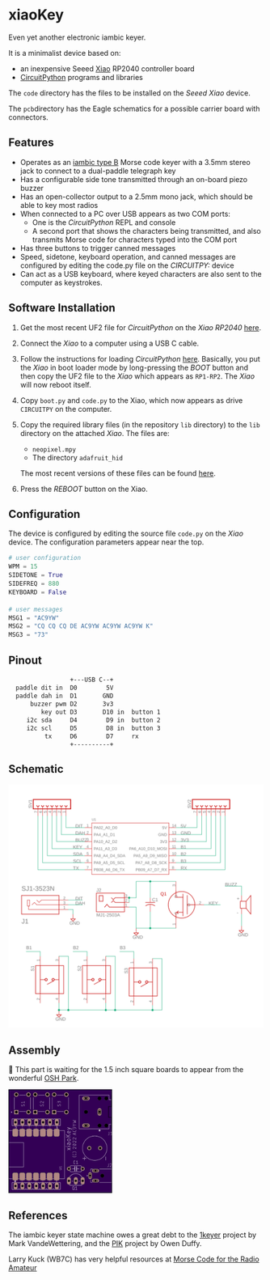 # xiaoKey

Even yet another electronic iambic keyer. 

It is a minimalist device based on:

* an inexpensive Seeed [Xiao](https://www.seeedstudio.com/XIAO-RP2040-v1-0-p-5026.html) RP2040 controller board
* [CircuitPython](https://circuitpython.org/) programs and libraries

The `code` directory has the files to be installed on the *Seeed Xiao* device.

The `pcb`directory has the Eagle schematics for a possible carrier board with connectors.

## Features

* Operates as an [iambic type B](http://wb9kzy.com/modeab.pdf) Morse code keyer with a 3.5mm stereo jack to connect to a dual-paddle telegraph key
* Has a configurable side tone transmitted through an on-board piezo buzzer
* Has an open-collector output to a 2.5mm mono jack, which should be able to key most radios
* When connected to a PC over USB appears as two COM ports:
  * One is the *CircuitPython* REPL and console
  * A second port that shows the characters being transmitted, and also transmits Morse code for characters typed into the COM port
* Has three buttons to trigger canned messages
* Speed, sidetone, keyboard operation, and canned messages are configured by editing the code.py file on the *CIRCUITPY:* device
* Can act as a USB keyboard, where keyed characters are also sent to the computer as keystrokes.  

## Software Installation

1. Get the most recent UF2 file for *CircuitPython* on the *Xiao RP2040* [here](https://circuitpython.org/board/seeeduino_xiao_rp2040/).

2. Connect the *Xiao* to a computer using a USB C cable.

3. Follow the instructions for loading *CircuitPython* [here](https://wiki.seeedstudio.com/XIAO-RP2040-with-CircuitPython/).  Basically, you put the *Xiao* in boot loader mode by long-pressing the _BOOT_ button and then copy the UF2 file to the *Xiao* which appears as `RP1-RP2`. The *Xiao* will now reboot itself.

4. Copy `boot.py` and `code.py` to the Xiao, which now appears as drive `CIRCUITPY` on the computer.

5. Copy the required library files (in the repository `lib` directory) to the `lib` directory on the attached *Xiao*.  The files are:

   * `neopixel.mpy`
   * The directory `adafruit_hid`

   The most recent versions of these files can be found [here](https://circuitpython.org/libraries).

6. Press the *REBOOT* button on the Xiao.

## Configuration

The device is configured by editing the source file `code.py` on the *Xiao* device.  The configuration parameters appear near the top.

```python
# user configuration
WPM = 15
SIDETONE = True
SIDEFREQ = 880
KEYBOARD = False

# user messages
MSG1 = "AC9YW"
MSG2 = "CQ CQ CQ DE AC9YW AC9YW AC9YW K"
MSG3 = "73"
```

## Pinout

```
                 +---USB C--+  
  paddle dit in  D0        5V
  paddle dah in  D1       GND
      buzzer pwm D2       3v3
         key out D3       D10 in  button 1
     i2c sda     D4        D9 in  button 2 
     i2c scl     D5        D8 in  button 3
          tx     D6        D7     rx
                 +----------+
```

## Schematic

![schematic](./img/xiaokey.png)

## Assembly

:construction: This part is waiting for the 1.5 inch square boards to appear from the wonderful [OSH Park](https://oshpark.com/).

<img src="./img/top.png" alt="center" style="zoom:20%;" />



## References

The iambic keyer state machine owes a great debt to the [1keyer](https://hackaday.io/project/18841-1keyer/log/50103-state-machine-of-the-union) project by Mark VandeWettering, and the [PIK](https://owenduffy.net/module/pik/pik.htm) project by Owen Duffy.

Larry Kuck (WB7C) has very helpful resources at [Morse Code for the Radio Amateur](https://www.morsecodeclassnet.com/)

